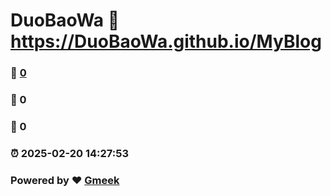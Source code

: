 # DuoBaoWa :link: https://DuoBaoWa.github.io/MyBlog 
### :page_facing_up: [0](https://DuoBaoWa.github.io/MyBlog/tag.html) 
### :speech_balloon: 0 
### :hibiscus: 0 
### :alarm_clock: 2025-02-20 14:27:53 
### Powered by :heart: [Gmeek](https://github.com/Meekdai/Gmeek)

